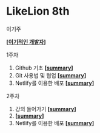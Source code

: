 # LikeLion 8th
이기주

**[[이기적인 개발자](https://2kiju.tistory.com/)]**

1주차
1. Github 기초 **[[summary](https://github.com/kiJu2/LikeLion/blob/master/1%EC%A3%BC%EC%B0%A8/github%20%EA%B8%B0%EC%B4%88.md)]**
2. Git 사용법 및 협업 **[[summary](https://github.com/kiJu2/LikeLion/blob/master/1%EC%A3%BC%EC%B0%A8/github%20%EC%82%AC%EC%9A%A9%EB%B2%95%20%EB%B0%8F%20%ED%98%91%EC%97%85.md)]**
3. Netlify를 이용한 배포 **[[summary](https://github.com/kiJu2/LikeLion/blob/master/1%EC%A3%BC%EC%B0%A8/Netlify%EB%A5%BC%20%EC%9D%B4%EC%9A%A9%ED%95%9C%20%EB%B0%B0%ED%8F%AC.md)]**

2주차
1. 강의 들어가기 **[[summary](https://github.com/kiJu2/LikeLion/blob/master/1%EC%A3%BC%EC%B0%A8/github%20%EA%B8%B0%EC%B4%88.md)]**
2.  **[[summary](https://github.com/kiJu2/LikeLion/blob/master/1%EC%A3%BC%EC%B0%A8/github%20%EC%82%AC%EC%9A%A9%EB%B2%95%20%EB%B0%8F%20%ED%98%91%EC%97%85.md)]**
3. Netlify를 이용한 배포 **[[summary](https://github.com/kiJu2/LikeLion/blob/master/1%EC%A3%BC%EC%B0%A8/Netlify%EB%A5%BC%20%EC%9D%B4%EC%9A%A9%ED%95%9C%20%EB%B0%B0%ED%8F%AC.md)]**